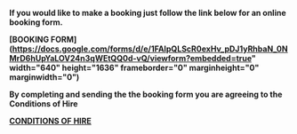 


<strong>If you would like to make a booking just follow the link below for an online booking form.

[**BOOKING FORM**](https://docs.google.com/forms/d/e/1FAIpQLScR0exHv_pDJ1yRhbaN_0NMrD6hUpYaLOV24n3qWEtQQ0d-vQ/viewform?embedded=true" width="640" height="1636" frameborder="0" marginheight="0" marginwidth="0")

    
<strong>By completing and sending the the booking form you are agreeing to the Conditions of Hire<strong/>

[**CONDITIONS OF HIRE**](/conditions)








    


    

